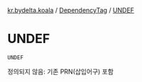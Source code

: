 [kr.bydelta.koala](../index.md) / [DependencyTag](index.md) / [UNDEF](./-u-n-d-e-f.md)

# UNDEF

`UNDEF`

정의되지 않음: 기존 PRN(삽입어구) 포함

